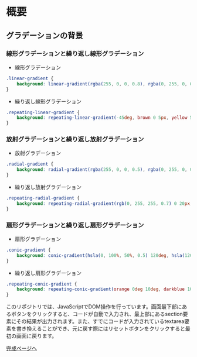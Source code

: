 # 概要

## グラデーションの背景

### 線形グラデーションと繰り返し線形グラデーション

- 線形グラデーション
```css
.linear-gradient {
    background: linear-gradient(rgba(255, 0, 0, 0.8), rgba(0, 255, 0, 0.8), rgba(0, 0, 255, 0.8));
}
```
- 繰り返し線形グラデーション
```css
.repeating-linear-gradient {
    background: repeating-linear-gradient(-45deg, brown 0 5px, yellow 5px 10px);
}
```

### 放射グラデーションと繰り返し放射グラデーション

- 放射グラデーション
```css
.radial-gradient {
    background: radial-gradient(rgba(255, 0, 0, 0.5), rgba(0, 255, 0, 0.5), rgba(0, 0, 255, 0.5));
}
```
- 繰り返し放射グラデーション
```css
.repeating-radial-gradient {
    background: repeating-radial-gradient(rgb(0, 255, 255, 0.7) 0 20px, rgb(0, 255, 255, 0.4) 20px 40px);
}
```

### 扇形グラデーションと繰り返し扇形グラデーション

- 扇形グラデーション
```css
.conic-gradient {
    background: conic-gradient(hsla(0, 100%, 50%, 0.5) 120deg, hsla(120, 100%, 50%, 0.5) 120deg 240deg, hsla(240, 100%, 50%, 0.5) 240deg);
}
```
- 繰り返し扇形グラデーション
```css
.repeating-conic-gradient {
    background: repeating-conic-gradient(orange 0deg 10deg, darkblue 10deg 20deg);
}
```

このリポジトリでは、JavaScriptでDOM操作を行っています。画面最下部にあるボタンをクリックすると、コードが自動で入力され、最上部にあるsection要素にその結果が出力されます。また、すでにコードが入力されているtextarea要素を書き換えることができ、元に戻す際にはリセットボタンをクリックすると最初の画面に戻ります。


[完成ページへ](https://yscyber.github.io/gradient-background/ "https://yscyber.github.io/gradient-background/")
